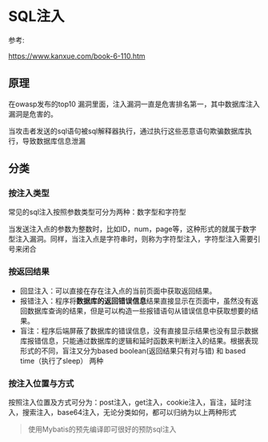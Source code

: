 # SQL注入

参考:

https://www.kanxue.com/book-6-110.htm

## 原理

在owasp发布的top10 漏洞里面，注入漏洞一直是危害排名第一，其中数据库注入漏洞是危害的。

当攻击者发送的sql语句被sql解释器执行，通过执行这些恶意语句欺骗数据库执行，导致数据库信息泄漏

## 分类

### 按注入类型

常见的sql注入按照参数类型可分为两种：数字型和字符型

当发送注入点的参数为整数时，比如ID，num，page等，这种形式的就属于数字型注入漏洞。同样，当注入点是字符串时，则称为字符型注入，字符型注入需要引号来闭合

### 按返回结果

- 回显注入：可以直接在存在注入点的当前页面中获取返回结果。
- 报错注入：程序将**数据库的返回错误信息**结果直接显示在页面中，虽然没有返回数据库查询的结果，但是可以构造一些报错语句从错误信息中获取想要的结果。
- 盲注：程序后端屏蔽了数据库的错误信息，没有直接显示结果也没有显示数据库报错信息，只能通过数据库的逻辑和延时函数来判断注入的结果。根据表现形式的不同，盲注又分为based boolean(返回结果只有对与错) 和 based time（执行了sleep） 两种

### 按注入位置与方式

按照注入位置及方式可分为：post注入，get注入，cookie注入，盲注，延时注入，搜索注入，base64注入，无论分类如何，都可以归纳为以上两种形式

> 使用Mybatis的预先编译即可很好的预防sql注入